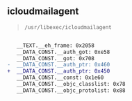 ## icloudmailagent

> `/usr/libexec/icloudmailagent`

```diff

   __TEXT.__eh_frame: 0x2058
   __DATA_CONST.__auth_got: 0xe58
   __DATA_CONST.__got: 0x708
-  __DATA_CONST.__auth_ptr: 0x460
+  __DATA_CONST.__auth_ptr: 0x450
   __DATA_CONST.__const: 0x1e60
   __DATA_CONST.__objc_classlist: 0x78
   __DATA_CONST.__objc_protolist: 0x88

```
